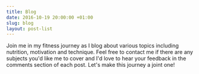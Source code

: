 ```yaml
---
title: Blog
date: 2016-10-19 20:00:00 +01:00
slug: blog
layout: post-list
---
```


Join me in my fitness journey as I blog about various topics including nutrition, motivation and technique. Feel free to contact me if there are any subjects you'd like me to cover and I'd love to hear your feedback in the comments section of each post. Let's make this journey a joint one!  
